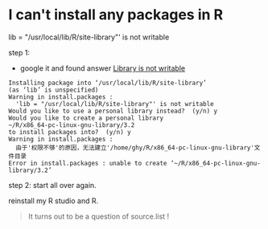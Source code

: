 # I can't install any packages in R

lib = "/usr/local/lib/R/site-library"' is not writable


step 1: 

- google it and found answer [Library is not writable](https://stackoverflow.com/questions/32540919/library-is-not-writable)

```
Installing package into ‘/usr/local/lib/R/site-library’
(as ‘lib’ is unspecified)
Warning in install.packages :
  'lib = "/usr/local/lib/R/site-library"' is not writable
Would you like to use a personal library instead?  (y/n) y
Would you like to create a personal library
~/R/x86_64-pc-linux-gnu-library/3.2
to install packages into?  (y/n) y
Warning in install.packages :
  由于'权限不够'的原因，无法建立'/home/ghy/R/x86_64-pc-linux-gnu-library'文件目录
Error in install.packages : unable to create ‘~/R/x86_64-pc-linux-gnu-library/3.2’

```


step 2: start all over again.

reinstall my R studio and R. 


> It turns out to be a question of source.list !